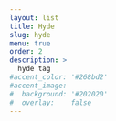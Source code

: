 ```yaml
---
layout: list
title: Hyde
slug: hyde
menu: true
order: 2
description: >
  hyde tag
#accent_color: '#268bd2'
#accent_image:
#  background: '#202020'
#  overlay:    false
---
```

